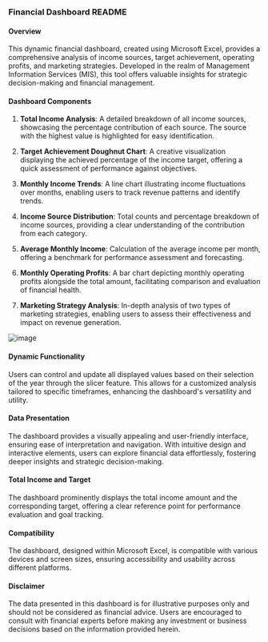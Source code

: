 ### Financial Dashboard README

#### Overview

This dynamic financial dashboard, created using Microsoft Excel, provides a comprehensive analysis of income sources, target achievement, operating profits, and marketing strategies. Developed in the realm of Management Information Services (MIS), this tool offers valuable insights for strategic decision-making and financial management.

#### Dashboard Components

1. **Total Income Analysis**: A detailed breakdown of all income sources, showcasing the percentage contribution of each source. The source with the highest value is highlighted for easy identification.

2. **Target Achievement Doughnut Chart**: A creative visualization displaying the achieved percentage of the income target, offering a quick assessment of performance against objectives.

3. **Monthly Income Trends**: A line chart illustrating income fluctuations over months, enabling users to track revenue patterns and identify trends.

4. **Income Source Distribution**: Total counts and percentage breakdown of income sources, providing a clear understanding of the contribution from each category.

5. **Average Monthly Income**: Calculation of the average income per month, offering a benchmark for performance assessment and forecasting.

6. **Monthly Operating Profits**: A bar chart depicting monthly operating profits alongside the total amount, facilitating comparison and evaluation of financial health.

7. **Marketing Strategy Analysis**: In-depth analysis of two types of marketing strategies, enabling users to assess their effectiveness and impact on revenue generation.

![image](https://github.com/AvishiJ/Financial-Statistics-Dashboard/assets/93474251/79bd1ee7-a34d-4cfa-af0c-560d73b9f440)


#### Dynamic Functionality

Users can control and update all displayed values based on their selection of the year through the slicer feature. This allows for a customized analysis tailored to specific timeframes, enhancing the dashboard's versatility and utility.

#### Data Presentation

The dashboard provides a visually appealing and user-friendly interface, ensuring ease of interpretation and navigation. With intuitive design and interactive elements, users can explore financial data effortlessly, fostering deeper insights and strategic decision-making.

#### Total Income and Target

The dashboard prominently displays the total income amount and the corresponding target, offering a clear reference point for performance evaluation and goal tracking.

#### Compatibility

The dashboard, designed within Microsoft Excel, is compatible with various devices and screen sizes, ensuring accessibility and usability across different platforms.

#### Disclaimer

The data presented in this dashboard is for illustrative purposes only and should not be considered as financial advice. Users are encouraged to consult with financial experts before making any investment or business decisions based on the information provided herein.
